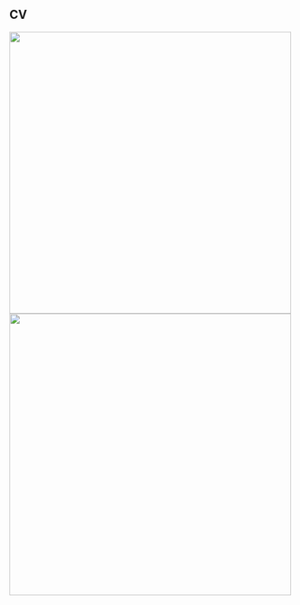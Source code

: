 
## CV
<p float="left">
  <img src="/PattulloCV_May25.png" width="500" />
  <img src="/CV_page_2.png" width="500" /> 

</p>

